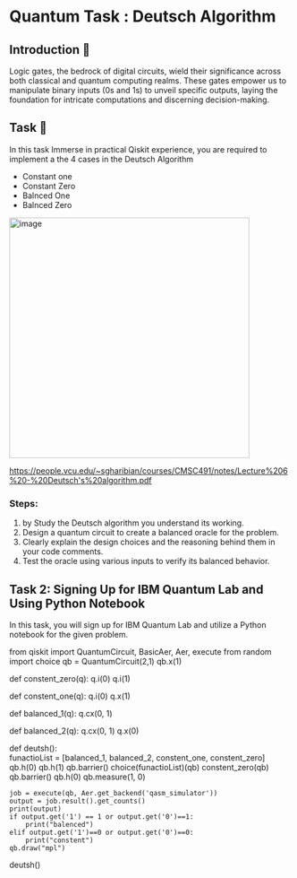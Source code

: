 # Quantum Task : Deutsch Algorithm

## Introduction 🌌

Logic gates, the bedrock of digital circuits, wield their significance across both classical and quantum computing realms. These gates empower us to manipulate binary inputs (0s and 1s) to unveil specific outputs, laying the foundation for intricate computations and discerning decision-making.

## Task 📝

In this task Immerse in practical Qiskit experience, you are required to implement a the 4 cases in the Deutsch Algorithm 
- Constant one
- Constant Zero
- Balnced One
- Balnced Zero

<img width="429" alt="image" src="https://github.com/hayaalhawas/Deutsch-Algorithm/assets/109044183/2d8ee080-0026-4815-93af-dafc1d42b693">


https://people.vcu.edu/~sgharibian/courses/CMSC491/notes/Lecture%206%20-%20Deutsch's%20algorithm.pdf
### Steps:
1. by Study the Deutsch algorithm you understand its working.
2. Design a quantum circuit to create a balanced oracle for the problem.
3. Clearly explain the design choices and the reasoning behind them in your code comments.
4. Test the oracle using various inputs to verify its balanced behavior.

## Task 2: Signing Up for IBM Quantum Lab and Using Python Notebook

In this task, you will sign up for IBM Quantum Lab and utilize a Python notebook for the given problem.


from qiskit import QuantumCircuit, BasicAer, Aer, execute
from random import choice
qb = QuantumCircuit(2,1)
qb.x(1)

def constent_zero(q):
    q.i(0)
    q.i(1)
    
def constent_one(q):
    q.i(0)
    q.x(1)
    
def balanced_1(q):
    q.cx(0, 1)
    
def balanced_2(q):
    q.cx(0, 1)
    q.x(0)

def deutsh():     
    funactioList = [balanced_1, balanced_2, constent_one, constent_zero]
    qb.h(0)
    qb.h(1)
    qb.barrier()
    choice(funactioList)(qb)
    constent_zero(qb)
    qb.barrier()
    qb.h(0)
    qb.measure(1, 0)
    
    job = execute(qb, Aer.get_backend('qasm_simulator'))
    output = job.result().get_counts()
    print(output)
    if output.get('1') == 1 or output.get('0')==1:
        print("balenced")
    elif output.get('1')==0 or output.get('0')==0:
        print("constent")
    qb.draw("mpl")
    
deutsh()
